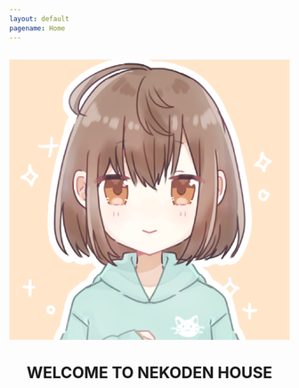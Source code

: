 ```yaml
---
layout: default
pagename: Home
---
```

<div>
  <!--
  <script langage="Javascript">
    var i,num=6;
    var hist=new MakeArray(10);
    hist[1]=3;
    hist[2]=8;
    hist[3]=14;
    hist[4]=8;
    hist[5]=6;
    hist[6]=2;
    
    for (i=1;i<num;1++) {
         document.write("<IMG SRC='./assets/images/1DB335EC-94D8-41C9-8D3F-F605D3DF0694.png' HSPACE=10
             WIDTH=20"," HEIGHT=",hist[i]*10,">");
    }
  </script>
  -->
<div style="width: 100%; text-align: center;">
  <br>
  <div class="circle_icon_main"><img src="./assets/images/icon.PNG" class="circle_icon_main"></div>
  <h1>WELCOME TO NEKODEN HOUSE</h1> 
</div>
